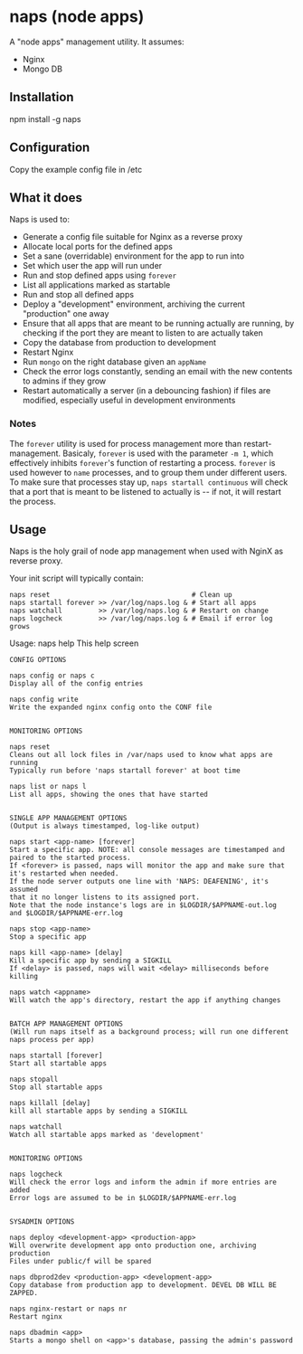 # naps (node apps)

A "node apps" management utility.
It assumes:

* Nginx
* Mongo DB

## Installation

npm install -g naps

## Configuration

Copy the example config file in /etc

## What it does

Naps is used to:

* Generate a config file suitable for Nginx as a reverse proxy
* Allocate local ports for the defined apps
* Set a sane (overridable) environment for the app to run into
* Set which user the app will run under
* Run and stop defined apps using `forever`
* List all applications marked as startable
* Run and stop all defined apps
* Deploy a "development" environment, archiving the current "production" one away
* Ensure that all apps that are meant to be running actually are running, by
  checking if the port they are meant to listen to are actually taken
* Copy the database from production to development
* Restart Nginx
* Run `mongo` on the right database given an `appName`
* Check the error logs constantly, sending an email with the new contents
  to admins if they grow
* Restart automatically a server (in a debouncing fashion) if files are 
  modified, especially useful in development environments

### Notes

The `forever` utility is used for process management more than
restart-management. Basicaly, `forever` is used with the parameter `-m 1`,
which effectively inhibits `forever`'s function of restarting a process.
`forever` is used however to `name` processes, and to group them under
different users. To make sure that processes stay up, `naps startall continuous`
will check that a port that is meant to be listened to actually is -- if not,
it will restart the process.

## Usage

Naps is the holy grail of node app management when used with NginX as reverse proxy.

Your init script will typically contain:

    naps reset                                   # Clean up
    naps startall forever >> /var/log/naps.log & # Start all apps
    naps watchall         >> /var/log/naps.log & # Restart on change
    naps logcheck         >> /var/log/naps.log & # Email if error log grows

Usage:
    naps help
    This help screen

    CONFIG OPTIONS

    naps config or naps c
    Display all of the config entries

    naps config write
    Write the expanded nginx config onto the CONF file


    MONITORING OPTIONS

    naps reset
    Cleans out all lock files in /var/naps used to know what apps are running
    Typically run before 'naps startall forever' at boot time

    naps list or naps l
    List all apps, showing the ones that have started


    SINGLE APP MANAGEMENT OPTIONS
    (Output is always timestamped, log-like output)

    naps start <app-name> [forever]
    Start a specific app. NOTE: all console messages are timestamped and
    paired to the started process.
    If <forever> is passed, naps will monitor the app and make sure that
    it's restarted when needed.
    If the node server outputs one line with 'NAPS: DEAFENING', it's assumed
    that it no longer listens to its assigned port.
    Note that the node instance's logs are in $LOGDIR/$APPNAME-out.log
    and $LOGDIR/$APPNAME-err.log

    naps stop <app-name>
    Stop a specific app
   
    naps kill <app-name> [delay]
    Kill a specific app by sending a SIGKILL
    If <delay> is passed, naps will wait <delay> milliseconds before killing

    naps watch <appname>
    Will watch the app's directory, restart the app if anything changes


    BATCH APP MANAGEMENT OPTIONS
    (Will run naps itself as a background process; will run one different
    naps process per app) 

    naps startall [forever]
    Start all startable apps

    naps stopall
    Stop all startable apps

    naps killall [delay]
    kill all startable apps by sending a SIGKILL

    naps watchall
    Watch all startable apps marked as 'development'


    MONITORING OPTIONS

    naps logcheck
    Will check the error logs and inform the admin if more entries are added
    Error logs are assumed to be in $LOGDIR/$APPNAME-err.log


    SYSADMIN OPTIONS
 
    naps deploy <development-app> <production-app>
    Will overwrite development app onto production one, archiving production
    Files under public/f will be spared

    naps dbprod2dev <production-app> <development-app>
    Copy database from production app to development. DEVEL DB WILL BE ZAPPED.

    naps nginx-restart or naps nr
    Restart nginx

    naps dbadmin <app>
    Starts a mongo shell on <app>'s database, passing the admin's password


